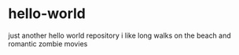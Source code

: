 # hello-world
just another hello world repository
i like long walks on the beach and romantic zombie movies
